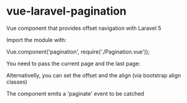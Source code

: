 # vue-laravel-pagination
Vue component that provides offset navigation with Laravel 5

Import the module with:
  
  Vue.component('pagination', require('./Pagination.vue'));
  
You need to pass the current page and the last page:

  <pagination :current="current_page" :last="last_page" v-on:paginate="onPaginatorClicked($event)"></pagination>
  
Alternativelly, you can set the offset and the align (via bootstrap align classes)

The component emits a 'paginate' event to be catched

